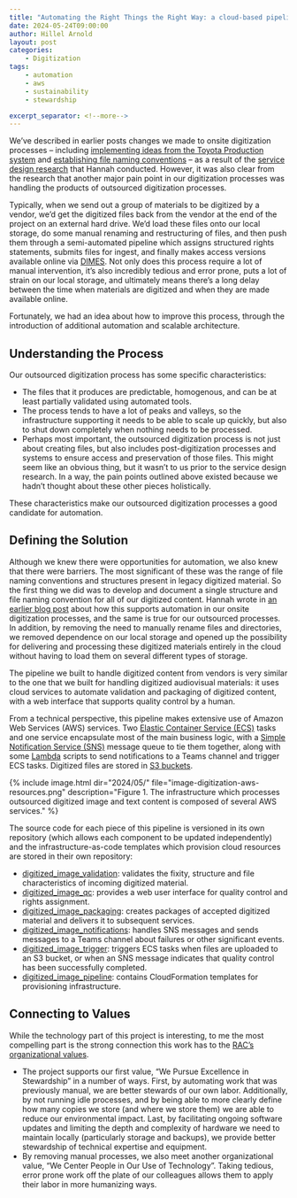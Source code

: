 ```yaml
---
title: "Automating the Right Things the Right Way: a cloud-based pipeline for digitized content"
date: 2024-05-24T09:00:00
author: Hillel Arnold
layout: post
categories:
    - Digitization
tags:
    - automation
    - aws
    - sustainability
    - stewardship

excerpt_separator: <!--more-->
---
```


We’ve described in earlier posts changes we made to onsite digitization processes – including [implementing ideas from the Toyota Production system](/facilitating-flow) and [establishing file naming conventions](/digitization-filenames) – as a result of the [service design research](/digitization-service-design) that Hannah conducted. However, it was also clear from the research that another major pain point in our digitization processes was handling the products of outsourced digitization processes. 

Typically, when we send out a group of materials to be digitized by a vendor, we’d get the digitized files back from the vendor at the end of the project on an external hard drive. We’d load these files onto our local storage, do some manual renaming and restructuring of files, and then push them through a semi-automated pipeline which assigns structured rights statements, submits files for ingest, and finally makes access versions available online via [DIMES](https://dimes.rockarch.org/). Not only does this process require a lot of manual intervention, it’s also incredibly tedious and error prone, puts a lot of strain on our local storage, and ultimately means there’s a long delay between the time when materials are digitized and when they are made available online.

Fortunately, we had an idea about how to improve this process, through the introduction of additional automation and scalable architecture.

<!--more-->

## Understanding the Process
Our outsourced digitization process has some specific characteristics:  
- The files that it produces are predictable, homogenous, and can be at least partially validated using automated tools.
- The process tends to have a lot of peaks and valleys, so the infrastructure supporting it needs to be able to scale up quickly, but also to shut down completely when nothing needs to be processed.
- Perhaps most important, the outsourced digitization process is not just about creating files, but also includes post-digitization processes and systems to ensure access and preservation of those files. This might seem like an obvious thing, but it wasn’t to us prior to the service design research. In a way, the pain points outlined above existed because we hadn’t thought about these other pieces holistically.

These characteristics make our outsourced digitization processes a good candidate for automation.

## Defining the Solution
Although we knew there were opportunities for automation, we also knew that there were barriers. The most significant of these was the range of file naming conventions and structures present in legacy digitized material. So the first thing we did was to develop and document a single structure and file naming convention for all of our digitized content. Hannah wrote in [an earlier blog post](/digitization-filenames) about how this supports automation in our onsite digitization processes, and the same is true for our outsourced processes. In addition, by removing the need to manually rename files and directories, we removed dependence on our local storage and opened up the possibility for delivering and processing these digitized materials entirely in the cloud without having to load them on several different types of storage. 

The pipeline we built to handle digitized content from vendors is very similar to the one that we built for handling digitized audiovisual materials: it uses cloud services to automate validation and packaging of digitized content, with a web interface that supports quality control by a human.

From a technical perspective, this pipeline makes extensive use of Amazon Web Services (AWS) services. Two [Elastic Container Service (ECS)](https://aws.amazon.com/ecs/) tasks and one service encapsulate most of the main business logic, with a [Simple Notification Service (SNS)](https://aws.amazon.com/sns/) message queue to tie them together, along with some [Lambda](https://aws.amazon.com/lambda/) scripts to send notifications to a Teams channel and trigger ECS tasks. Digitized files are stored in [S3 buckets](https://aws.amazon.com/s3/).

{% include image.html dir="2024/05/" file="image-digitization-aws-resources.png" description="Figure 1. The infrastructure which processes outsourced digitized image and text content is composed of several AWS services." %}

The source code for each piece of this pipeline is versioned in its own repository (which allows each component to be updated independently) and the infrastructure-as-code templates which provision cloud resources are stored in their own repository:
- [digitized_image_validation](https://github.com/RockefellerArchiveCenter/digitized_image_validation): validates the fixity, structure and file characteristics of incoming digitized material.
- [digitized_image_qc](https://github.com/RockefellerArchiveCenter/digitized_image_qc): provides a web user interface for quality control and rights assignment.
- [digitized_image_packaging](https://github.com/RockefellerArchiveCenter/digitized_image_packaging): creates packages of accepted digitized material and delivers it to subsequent services.
- [digitized_image_notifications](https://github.com/RockefellerArchiveCenter/digitized_image_notifications): handles SNS messages and sends messages to a Teams channel about failures  or other significant events.
- [digitized_image_trigger](https://github.com/RockefellerArchiveCenter/digitized_image_trigger): triggers ECS tasks when files are uploaded to an S3 bucket, or when an SNS message indicates that quality control has been successfully completed.
- [digitized_image_pipeline](https://github.com/RockefellerArchiveCenter/digitized_image_pipeline): contains CloudFormation templates for provisioning infrastructure.

## Connecting to Values
While the technology part of this project is interesting, to me the most compelling part is the strong connection this work has to the [RAC’s organizational values](https://rockarch.org/about-us/mission-vision-values/). 
- The project supports our first value, “We Pursue Excellence in Stewardship” in a number of ways. First, by automating work that was previously manual, we are better stewards of our own labor. Additionally, by not running idle processes, and by being able to more clearly define how many copies we store (and where we store them) we are able to reduce our environmental impact. Last, by facilitating ongoing software updates and limiting the depth and complexity of hardware we need to maintain locally (particularly storage and backups), we provide better stewardship of technical expertise and equipment.
- By removing manual processes, we also meet another organizational value, “We Center People in Our Use of Technology”. Taking tedious, error prone work off the plate of our colleagues allows them to apply their labor in more humanizing ways.
